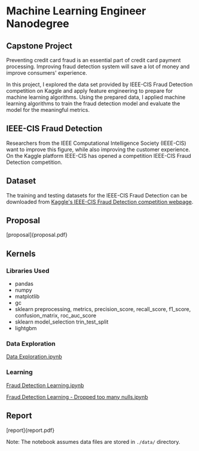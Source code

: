 # Machine Learning Engineer Nanodegree
## Capstone Project

Preventing credit card fraud is an essential part of credit card payment processing. Improving fraud detection system will save a lot of money and improve consumers' experience.

In this project, I explored the data set provided by IEEE-CIS Fraud Detection competition on Kaggle and apply feature engineering to prepare for machine learning algorithms. Using the prepared data, I applied machine learning algorithms to train the fraud detection model and evaluate the model for the meaningful metrics.


## IEEE-CIS Fraud Detection

Researchers from the IEEE Computational Intelligence Society (IEEE-CIS) want to improve this figure, while also improving the customer experience. On the Kaggle platform IEEE-CIS has opened a competition IEEE-CIS Fraud Detection competition.


## Dataset

The training and testing datasets for the IEEE-CIS Fraud Detection can be downloaded from [Kaggle's IEEE-CIS Fraud Detection competition webpage](https://www.kaggle.com/c/ieee-fraud-detection/data).


## Proposal

[proposal]{proposal.pdf}

## Kernels

### Libraries Used
- pandas
- numpy
- matplotlib
- gc
- sklearn preprocessing, metrics, precision_score, recall_score, f1_score, confusion_matrix, roc_auc_score
- sklearn model_selection trin_test_split
- lightgbm


### Data Exploration

[Data Exploration.ipynb](Data%20Exploration.ipynb)

### Learning

[Fraud Detection Learning.ipynb](Data%20Exploration.ipynb)

[Fraud Detection Learning - Dropped too many nulls.ipynb](Fraud%20Detection%20Learning%20-%20Dropped%20too%20many%20nulls.ipynb)

## Report

[report]{report.pdf}


Note: The notebook assumes data files are stored in `./data/` directory.
